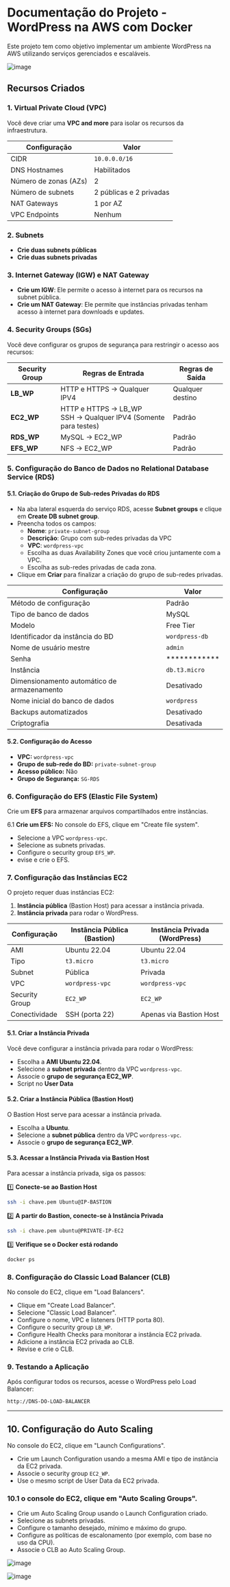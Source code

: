 # Documentação do Projeto - WordPress na AWS com Docker

Este projeto tem como objetivo implementar um ambiente WordPress na AWS utilizando serviços gerenciados e escaláveis.


![image](https://github.com/user-attachments/assets/d50b2031-7a44-40b0-8f97-9efc5beba1b7)



## Recursos Criados

### **1. Virtual Private Cloud (VPC)**

Você deve criar uma **VPC and more** para isolar os recursos da infraestrutura.

| Configuração | Valor |
|-------------|-------|
| CIDR | `10.0.0.0/16` |
| DNS Hostnames | Habilitados |
| Número de zonas (AZs) | 2 |
| Número de subnets | 2 públicas e 2 privadas |
| NAT Gateways | 1 por AZ |
| VPC Endpoints | Nenhum |

### **2. Subnets**

- **Crie duas subnets públicas** 
- **Crie duas subnets privadas** 

### **3. Internet Gateway (IGW) e NAT Gateway**

- **Crie um IGW**: Ele permite o acesso à internet para os recursos na subnet pública.
- **Crie um NAT Gateway**: Ele permite que instâncias privadas tenham acesso à internet para downloads e updates.

### **4. Security Groups (SGs)**

Você deve configurar os grupos de segurança para restringir o acesso aos recursos:

| Security Group | Regras de Entrada | Regras de Saída |
|---------------|------------------|----------------|
| **LB_WP** | HTTP e HTTPS -> Qualquer IPV4 | Qualquer destino |
| **EC2_WP** | HTTP e HTTPS -> LB_WP <br> SSH -> Qualquer IPV4 (Somente para testes) | Padrão |
| **RDS_WP** | MySQL -> EC2_WP | Padrão |
| **EFS_WP** | NFS -> EC2_WP | Padrão |

### 5. Configuração do Banco de Dados no Relational Database Service (RDS)

#### 5.1. Criação do Grupo de Sub-redes Privadas do RDS

- Na aba lateral esquerda do serviço RDS, acesse **Subnet groups** e clique em **Create DB subnet group**.
- Preencha todos os campos:
  - **Nome**: `private-subnet-group`
  - **Descrição**: Grupo com sub-redes privadas da VPC
  - **VPC**: `wordpress-vpc`
  - Escolha as duas Availability Zones que você criou juntamente com a VPC.
  - Escolha as sub-redes privadas de cada zona.
- Clique em **Criar** para finalizar a criação do grupo de sub-redes privadas.

| Configuração                             | Valor              |
|-----------------------------------------|--------------------|
| Método de configuração                  | Padrão             |
| Tipo de banco de dados                  | MySQL              |
| Modelo                                  | Free Tier          |
| Identificador da instância do BD        | `wordpress-db`     |
| Nome de usuário mestre                   | `admin`            |
| Senha                                   | ************       |
| Instância                               | `db.t3.micro`      |
| Dimensionamento automático de armazenamento | Desativado     |
| Nome inicial do banco de dados          | `wordpress`        | <!-- Importante para a imagem do WordPress subir sem problemas. -->
| Backups automatizados                   | Desativado         |
| Criptografia                            | Desativada         |

#### 5.2. Configuração do Acesso

- **VPC:** `wordpress-vpc`
- **Grupo de sub-rede do BD:** `private-subnet-group`
- **Acesso público:** Não
- **Grupo de Segurança:** `SG-RDS`


### 6. Configuração do EFS (Elastic File System)

Crie um **EFS** para armazenar arquivos compartilhados entre instâncias.

6.1  **Crie um EFS:**
No console do EFS, clique em "Create file system".
- Selecione a VPC `wordpress-vpc`.
- Selecione as subnets privadas.
-  Configure o security group `EFS_WP`.
-   evise e crie o EFS.

### **7. Configuração das Instâncias EC2**

O projeto requer duas instâncias EC2:
1. **Instância pública** (Bastion Host) para acessar a instância privada.
2. **Instância privada** para rodar o WordPress.

| Configuração | Instância Pública (Bastion) | Instância Privada (WordPress) |
|-------------|------------------------|--------------------------|
| AMI | Ubuntu 22.04 | Ubuntu 22.04 |
| Tipo | `t3.micro` | `t3.micro` |
| Subnet | Pública | Privada |
| VPC | `wordpress-vpc` | `wordpress-vpc` |
| Security Group | `EC2_WP` | `EC2_WP` |
| Conectividade | SSH (porta 22) | Apenas via Bastion Host |

#### **5.1. Criar a Instância Privada**
Você deve configurar a instância privada para rodar o WordPress:
- Escolha a **AMI Ubuntu 22.04**.
- Selecione a **subnet privada** dentro da VPC `wordpress-vpc`.
- Associe o **grupo de segurança EC2_WP**.
- Script no **User Data**



#### **5.2. Criar a Instância Pública (Bastion Host)**
O Bastion Host serve para acessar a instância privada.
- Escolha a **Ubuntu**.
- Selecione a **subnet pública** dentro da VPC `wordpress-vpc`.
- Associe o **grupo de segurança EC2_WP**.

#### **5.3. Acessar a Instância Privada via Bastion Host**
Para acessar a instância privada, siga os passos:

1️⃣ **Conecte-se ao Bastion Host**
```sh
ssh -i chave.pem Ubuntu@IP-BASTION
```

2️⃣ **A partir do Bastion, conecte-se à Instância Privada**
```sh
ssh -i chave.pem ubuntu@PRIVATE-IP-EC2
```

3️⃣ **Verifique se o Docker está rodando**
```sh
docker ps
```

### **8. Configuração do Classic Load Balancer (CLB)**
No console do EC2, clique em "Load Balancers".
- Clique em "Create Load Balancer".
- Selecione "Classic Load Balancer".
- Configure o nome, VPC e listeners (HTTP porta 80).
- Configure o security group `LB_WP`.
- Configure Health Checks para monitorar a instância EC2 privada.
- Adicione a instância EC2 privada ao CLB.
- Revise e crie o CLB.

### **9. Testando a Aplicação**
Após configurar todos os recursos, acesse o WordPress pelo Load Balancer:

```
http://DNS-DO-LOAD-BALANCER
```

---

## 10. Configuração do Auto Scaling
No console do EC2, clique em "Launch Configurations".
-  Crie um Launch Configuration usando a mesma AMI e tipo de instância da EC2 privada.
- Associe o security group `EC2_WP`.
- Use o mesmo script de User Data da EC2 privada.

### **10.1 o console do EC2, clique em "Auto Scaling Groups".**
- Crie um Auto Scaling Group usando o Launch Configuration criado.
- Selecione as subnets privadas.
- Configure o tamanho desejado, mínimo e máximo do grupo.
- Configure as políticas de escalonamento (por exemplo, com base no uso da CPU).
- Associe o CLB ao Auto Scaling Group.



![image](https://github.com/user-attachments/assets/3c688624-35ca-476f-bd9d-493bd9d49ebc)





![image](https://github.com/user-attachments/assets/690d23c8-16bc-44f4-8bc4-d3fda50e7963)


